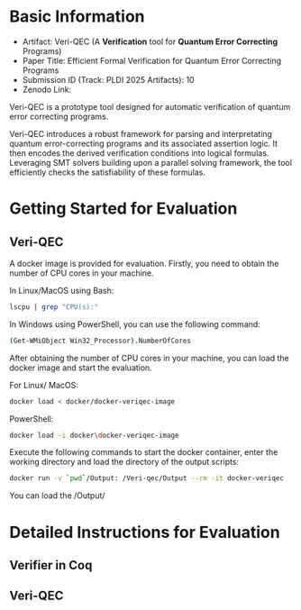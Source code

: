 <!-- This is the documentation for the artifacts attached to the paper 'Efficient Formal Verification of Quantum Error Correcting Programs'. As introduced in the paper, the artifacts include two modules, a verified verifier in Coq and an automatic verifier, Veri-QEC in Python. -->
# Basic Information
- Artifact: Veri-QEC (A **Verification** tool for **Quantum Error Correcting** Programs)
- Paper Title: Efficient Formal Verification for Quantum Error Correcting Programs
- Submission ID (Track: PLDI 2025 Artifacts): 10
- Zenodo Link: 

Veri-QEC is a prototype tool designed for automatic verification of quantum error correcting programs. 
<!-- As outlined in the paper, the artifacts include two modules, a verified verifier in Coq an an automatic verifier, Veri-QEC in Python.  -->
Veri-QEC introduces a robust framework for parsing and interpretating quantum error-correcting programs and its associated assertion logic. It then encodes the derived verification conditions into logical formulas. Leveraging SMT solvers building upon a parallel solving framework, the tool efficiently checks the satisfiability of these formulas.

# Getting Started for Evaluation


## Veri-QEC
A docker image is provided for evaluation. Firstly, you need to obtain the number of CPU cores in your machine. 

In Linux/MacOS using Bash: 
```bash
lscpu | grep "CPU(s):"
```

In Windows using PowerShell, you can use the following command:

```bash
(Get-WMiObject Win32_Processor).NumberOfCores
```
After obtaining the number of CPU cores in your machine, you can load the docker image and start the evaluation.

For Linux/ MacOS: 
```bash
docker load < docker/docker-veriqec-image
```
PowerShell: 
```bash
docker load -i docker\docker-veriqec-image
```

Execute the following commands to start the docker container, enter the working directory and load the directory of the output scripts:

```bash 
docker run -v `pwd`/Output: /Veri-qec/Output --rm -it docker-veriqec
```

You can load the /Output/ 

# Detailed Instructions for Evaluation

## Verifier in Coq

## Veri-QEC
